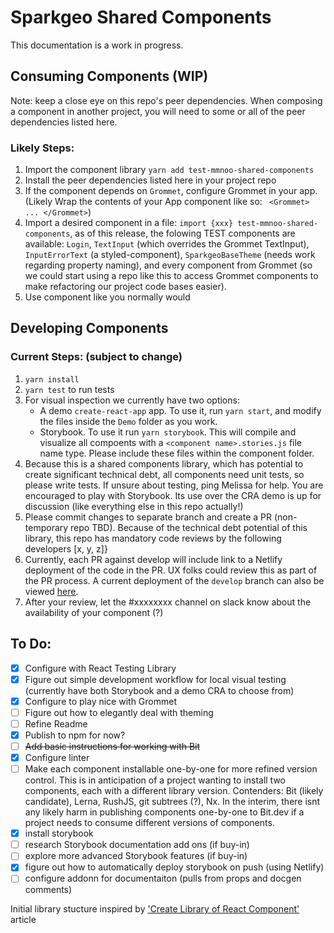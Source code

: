 # Sparkgeo Shared Components
This documentation is a work in progress. 
## Consuming Components (WIP)
Note: keep a close eye on this repo's peer dependencies. When composing a component in another project, you will need to some or all of the peer dependencies listed here. 
### Likely Steps:
1. Import the component library `yarn add test-mmnoo-shared-components` 
1. Install the peer dependencies listed here in your project repo
1. If the component depends on `Grommet`, configure Grommet in your app. (Likely Wrap the contents of your App component like so: ` <Grommet> ... </Grommet>`)
1. Import a desired component in a file: `import {xxx} test-mmnoo-shared-components`, as of this release, the folowing TEST components are available: `Login`, `TextInput` (which overrides the Grommet TextInput), `InputErrorText` (a styled-component), `SparkgeoBaseTheme` (needs work regarding property naming), and every component from Grommet (so we could start using a repo like this to access Grommet components to make refactoring our project code bases easier). 
1. Use component like you normally would

## Developing Components
### Current Steps: (subject to change)
1. `yarn install`
1. `yarn test` to run tests
1. For visual inspection we currently have two options:
    *  A demo `create-react-app` app. To use it, run `yarn start`, and modify the files inside the `Demo` folder as you work.
    * Storybook. To use it run `yarn storybook`. This will compile and visualize all compoents with a `<component name>.stories.js` file name type. Please include these files within the component folder.
1. Because this is a shared components library, which has potential to create significant technical debt, all components need unit tests, so please write tests. If unsure about testing, ping Melissa for help. You are encouraged to play with Storybook. Its use over the CRA demo is up for discussion (like everything else in this repo actually!)
1. Please commit changes to separate branch and create a PR (non-temporary repo TBD). Because of the technical debt potential of this library, this repo has mandatory code reviews by the following developers [x, y, z]}
1. Currently, each PR against develop will include link to a Netlify deployment of the code in the PR. UX folks could review this as part of the PR process. A current deployment of the `develop` branch can also be viewed [here](https://compassionate-jepsen-7e2ea6.netlify.com/).
1. After your review, let the #xxxxxxxx channel on slack know about the availability of your component (?)

## To Do:

- [x] Configure with React Testing Library
- [x] Figure out simple development workflow for local visual testing (currently have both Storybook and a demo CRA to choose from)
- [x] Configure to play nice with Grommet
- [ ] Figure out how to elegantly deal with theming
- [ ] Refine Readme
- [x] Publish to npm for now?
- [ ] ~~Add basic instructions for working with Bit~~
- [x] Configure linter
- [ ] Make each component installable one-by-one for more refined version control. This is in anticipation of a project wanting to install two components, each with a different library version. Contenders: Bit (likely candidate), Lerna, RushJS, git subtrees (?), Nx. In the interim, there isnt any likely harm in publishing components one-by-one to Bit.dev if a project needs to consume different versions of components. 
- [x] install storybook
- [ ] research Storybook documentation add ons (if buy-in)
- [ ] explore more advanced Storybook features (if buy-in)
- [x] figure out how to automatically deploy storybook on push (using Netlify)
- [ ] configure addonn for documentaiton (pulls from props and docgen comments)

Initial library stucture inspired by ['Create Library of React Component'](https://dev.to/arpitjain_in/create-library-of-react-component-1fa8 ) article